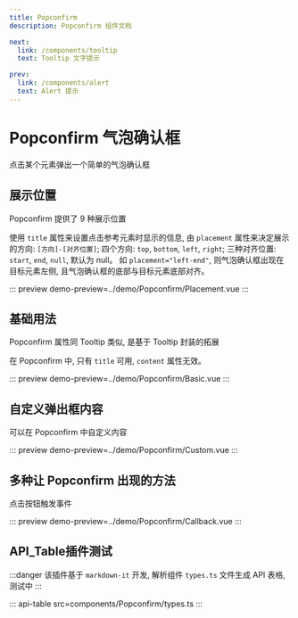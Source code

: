 ```yaml
---
title: Popconfirm
description: Popconfirm 组件文档

next:
  link: /components/tooltip
  text: Tooltip 文字提示

prev:
  link: /components/alert
  text: Alert 提示
---
```


# Popconfirm 气泡确认框

点击某个元素弹出一个简单的气泡确认框

## 展示位置

Popconfirm 提供了 9 种展示位置

使用 `title` 属性来设置点击参考元素时显示的信息, 由 `placement` 属性来决定展示的方向: `[方向]-[对齐位置]`; 四个方向: `top`, `bottom`, `left`, `right`; 三种对齐位置: `start`, `end`, `null`, 默认为 null。 如 `placement="left-end"`, 则气泡确认框出现在目标元素左侧, 且气泡确认框的底部与目标元素底部对齐。

::: preview
demo-preview=../demo/Popconfirm/Placement.vue
:::

## 基础用法

Popconfirm 属性同 Tooltip 类似, 是基于 Tooltip 封装的拓展

在 Popconfirm 中, 只有 `title` 可用, `content` 属性无效。

::: preview
demo-preview=../demo/Popconfirm/Basic.vue
:::

## 自定义弹出框内容

可以在 Popconfirm 中自定义内容

::: preview
demo-preview=../demo/Popconfirm/Custom.vue
:::

## 多种让 Popconfirm 出现的方法

点击按钮触发事件

::: preview
demo-preview=../demo/Popconfirm/Callback.vue
:::

## API_Table插件测试

:::danger
该插件基于 `markdown-it` 开发, 解析组件 `types.ts` 文件生成 API 表格, 测试中
:::

::: api-table src=components/Popconfirm/types.ts
:::
